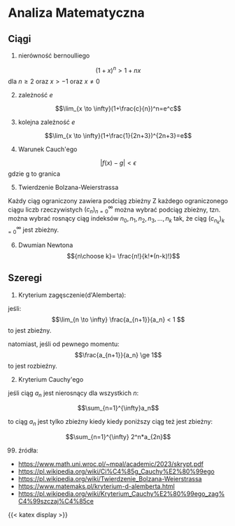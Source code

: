 # Analiza Matematyczna

## Ciągi

1. nierówność bernoulliego

$$(1+x)^n>1+nx$$
dla $n\ge 2$ oraz $x>-1$ oraz $x\neq 0$

2. zależność $e$

$$\lim_{x \to \infty}(1+\frac{c}{n})^n=e^c$$

3. kolejna zależność $e$

$$\lim_{x \to \infty}(1+\frac{1}{2n+3})^{2n+3}=e$$

4. Warunek Cauch'ego

$$|f(x)-g|< \epsilon $$
gdzie g to granica

5. Twierdzenie Bolzana-Weierstrassa

Każdy ciąg ograniczony zawiera podciąg zbieżny
Z każdego ograniczonego ciągu liczb rzeczywistych $(c_n)_{n=0}^\infty$ można wybrać podciąg zbieżny, tzn. można wybrać rosnący ciąg indeksów $n_0,n_1,n_2,n_3,\dots, n_k$ tak, że ciąg $(c_{n_k})_{k=0}^\infty$ jest zbieżny. 

6. Dwumian Newtona 
$${n\choose k}= \frac{n!}{k!*(n-k)!}$$

## Szeregi

1. Kryterium zagęsczenie(d'Alemberta):

jeśli:
$$\lim_{n \to \infty} \frac{a_{n+1}}{a_n} < 1 $$
to jest zbieźny.

natomiast, jeśli od pewnego momentu:
$$\frac{a_{n+1}}{a_n} \ge 1$$
to jest rozbieźny.

2. Kryterium Cauchy'ego

jeśli ciąg $a_n$ jest nierosnący dla wszystkich $n$:

$$\sum_{n=1}^{\infty}a_n$$

to ciąg $a_n$ jest tylko zbieżny kiedy kiedy poniższy ciąg też jest zbieżny: 

$$\sum_{n=1}^{\infty} 2^n*a_{2n}$$


99. źródła:
- <https://www.math.uni.wroc.pl/~mpal/academic/2023/skrypt.pdf>
- <https://pl.wikipedia.org/wiki/Ci%C4%85g_Cauchy%E2%80%99ego>
- <https://pl.wikipedia.org/wiki/Twierdzenie_Bolzana-Weierstrassa>
- <https://www.matemaks.pl/kryterium-d-alemberta.html>
- <https://pl.wikipedia.org/wiki/Kryterium_Cauchy%E2%80%99ego_zag%C4%99szczaj%C4%85ce>

{{< katex display >}}

